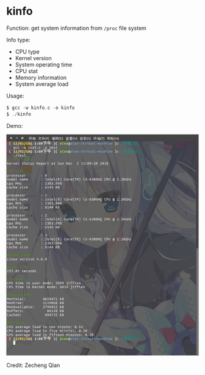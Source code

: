 # kinfo

Function: get system information from `/proc` file system

Info type:

+ CPU type
+ Kernel version
+ System operating time
+ CPU stat
+ Memory information
+ System average load

Usage:

```c
$ gcc -w kinfo.c -o kinfo
$ ./kinfo
```

Demo:

![demo](images\demo.png)

Credit: Zecheng Qian